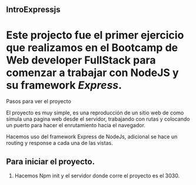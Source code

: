 ## IntroExpressjs

# Este projecto fue el primer ejercicio que realizamos en el Bootcamp de Web developer FullStack para comenzar a trabajar con NodeJS y su framework  *Express*.

Pasos para ver el proyecto

El proyecto es muy simple, es una reproducción de un sitio web de como simula una pagina web desde el servidor,
trabajando con rutas y colocando un puerto para hacer el enrutamiento hacia el navegador. 

Hacemos uso del framework Express de NodeJs, adicional se hace un routing y response a cada una de las vistas. 
 
## Para iniciar el proyecto.
 
 1. Hacemos Npm init  y el servidor donde corre el proyecto es el 3030.
